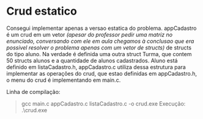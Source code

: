# Crud estatico 
Consegui implementar apenas a versao estatica do problema. appCadastro é um crud em um
vetor _(apesar do professor pedir uma matriz no enunciado, conversando com ele em aula chegamos à conclusao que era possivel resolver o problema apenas com um vetor de structs)_ de structs do tipo aluno. Na verdade é definida uma outra struct Turma, que contem 50 structs alunos e a
quantidade de alunos cadastrados. 
Aluno está definido em listaCadastro.h, appCadastro.c utiliza dessa estrutura para implementar as operações do crud, que estao definidas em appCadastro.h, o menu do crud é implementando em main.c.

Linha de compilação:
>gcc main.c appCadastro.c listaCadastro.c -o crud.exe
Execução:
>.\crud.exe